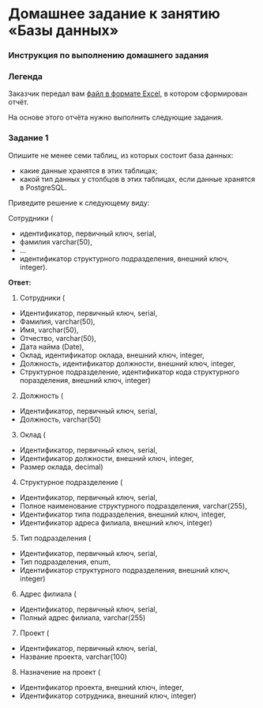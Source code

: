 # Домашнее задание к занятию «Базы данных»

### Инструкция по выполнению домашнего задания

### Легенда

Заказчик передал вам [файл в формате Excel](https://github.com/netology-code/sdb-homeworks/blob/main/resources/hw-12-1.xlsx), в котором сформирован отчёт. 

На основе этого отчёта нужно выполнить следующие задания.

### Задание 1

Опишите не менее семи таблиц, из которых состоит база данных:

- какие данные хранятся в этих таблицах;
- какой тип данных у столбцов в этих таблицах, если данные хранятся в PostgreSQL.

Приведите решение к следующему виду:

Сотрудники (

- идентификатор, первичный ключ, serial,
- фамилия varchar(50),
- ...
- идентификатор структурного подразделения, внешний ключ, integer).

**Ответ:**


1. Сотрудники (

- Идентификатор, первичный ключ, serial,
- Фамилия, varchar(50),
- Имя, varchar(50),
- Отчество, varchar(50),
- Дата найма (Date),
- Оклад, идентификатор оклада, внешний ключ, integer,
- Должность, идентификатор должности, внешний ключ, integer,
- Структурное подразделение, идентификатор кода структурного поразделения, внешний ключ, integer)

2. Должность (

- Идентификатор, первичный ключ, serial,
- Должность, varchar(50)

3. Оклад (

- Идентификатор, первичный ключ, serial,
- Идентификатор должности, внешний ключ, integer,
- Размер оклада, decimal)

4. Структурное подразделение (

- Идентификатор, первичный ключ, serial,
- Полное наименование структурного подразделения, varchar(255),
- Идентификатор типа подразделения, внешний ключ, integer,
- Идентификатор адреса филиала, внешний ключ, integer)

5. Тип подразделения (

- Идентификатор, первичный ключ, serial,
- Тип подразделения, enum,
- Идентификатор структурного подразделения, внешний ключ, integer)

6. Адрес филиала (

- Идентификатор, первичный ключ, serial,
- Полный адрес филиала, varchar(255)

7. Проект (

- Идентификатор, первичный ключ, serial,
- Название проекта, varchar(100)

8. Назначение на проект (

- Идентификатор проекта, внешний ключ, integer,
- Идентификатор сотрудника, внешний ключ, integer)



